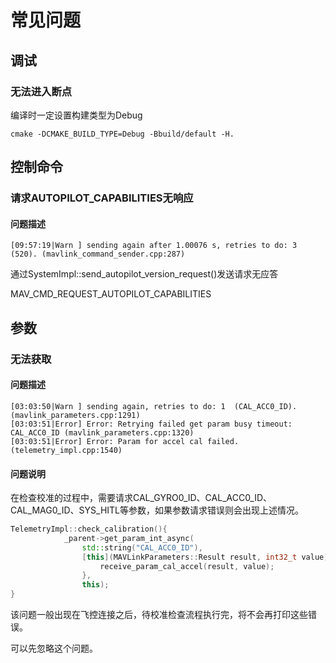 # 常见问题

## 调试

### 无法进入断点

编译时一定设置构建类型为Debug

```shell
cmake -DCMAKE_BUILD_TYPE=Debug -Bbuild/default -H.
```



## 控制命令

### 请求AUTOPILOT_CAPABILITIES无响应

#### 问题描述

```shell
[09:57:19|Warn ] sending again after 1.00076 s, retries to do: 3  (520). (mavlink_command_sender.cpp:287)
```

通过SystemImpl::send_autopilot_version_request()发送请求无应答

MAV_CMD_REQUEST_AUTOPILOT_CAPABILITIES



## 参数

### 无法获取

#### 问题描述

```shell
[03:03:50|Warn ] sending again, retries to do: 1  (CAL_ACC0_ID). (mavlink_parameters.cpp:1291)
[03:03:51|Error] Error: Retrying failed get param busy timeout: CAL_ACC0_ID (mavlink_parameters.cpp:1320)
[03:03:51|Error] Error: Param for accel cal failed. (telemetry_impl.cpp:1540)
```

#### 问题说明

在检查校准的过程中，需要请求CAL_GYRO0_ID、CAL_ACC0_ID、CAL_MAG0_ID、SYS_HITL等参数，如果参数请求错误则会出现上述情况。

```c++
TelemetryImpl::check_calibration(){
            _parent->get_param_int_async(
                std::string("CAL_ACC0_ID"),
                [this](MAVLinkParameters::Result result, int32_t value) {
                    receive_param_cal_accel(result, value);
                },
                this);
}
```

该问题一般出现在飞控连接之后，待校准检查流程执行完，将不会再打印这些错误。

可以先忽略这个问题。
